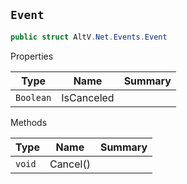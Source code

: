 ## `Event`

```csharp
public struct AltV.Net.Events.Event

```

Properties

| Type | Name | Summary | 
| --- | --- | --- | 
| `Boolean` | IsCanceled |  | 


Methods

| Type | Name | Summary | 
| --- | --- | --- | 
| `void` | Cancel() |  | 


